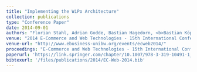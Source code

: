 ```yaml
---
title: "Implementing the WiPo Architecture"
collection: publications
type: "Conference Paper"
date: 2014-09-01
authors: "Florian Stahl, Adrian Godde, Bastian Hagedorn, <b>Bastian Köpcke</b>, Martin Rehberger, and Gottfried Vossen"
venue: "2014 E-Commerce and Web Technologies - 15th International Conference (EC-Web)"
venue-url: "http://www.ebusiness-unibw.org/events/ecweb2014/"
proceedings: "E-Commerce and Web Technologies - 15th International Conference, EC-Web 2014, Munich, Germany, September 1-4, 2014. Proceedings"
paperurl: 'https://link.springer.com/chapter/10.1007/978-3-319-10491-1_1'
bibtexurl: '/files/publications/2014/EC-Web-2014.bib'
---
```


